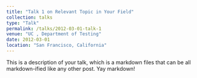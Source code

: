 ```yaml
---
title: "Talk 1 on Relevant Topic in Your Field"
collection: talks
type: "Talk"
permalink: /talks/2012-03-01-talk-1
venue: "UC , Department of Testing"
date: 2012-03-01
location: "San Francisco, California"
---
```


This is a description of your talk, which is a markdown files that can be all markdown-ified like any other post. Yay markdown!
